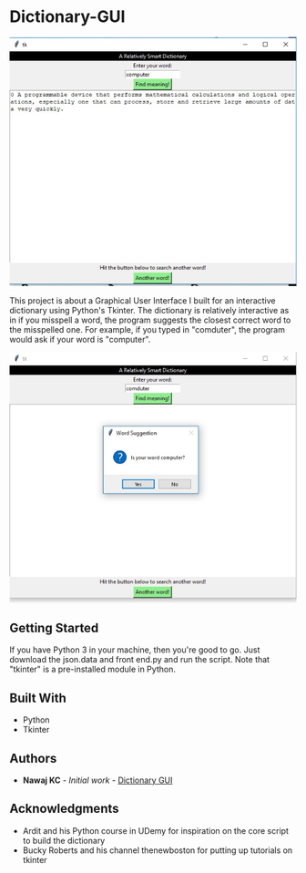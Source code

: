 # Dictionary-GUI
 
![basic layout](image1.jpg) 

This project is about a Graphical User Interface I built for an interactive dictionary using Python's Tkinter. The dictionary is relatively 
interactive as in if you misspell a word, the program suggests the closest correct word to the misspelled one. For example, if you typed in 
"comduter", the program would ask if your word is "computer". 

![interactive](image2.jpg)

## Getting Started

If you have Python 3 in your machine, then you're good to go. Just download the json.data and front end.py and run the script. Note that "tkinter" is
a pre-installed module in Python. 

## Built With

* Python 
* Tkinter 


## Authors

* **Nawaj KC** - *Initial work* - [Dictionary GUI](https://github.com/Dictionary-GUI)


## Acknowledgments

* Ardit and his Python course in UDemy for inspiration on the core script to build the dictionary
* Bucky Roberts and his channel thenewboston for putting up tutorials on tkinter 

